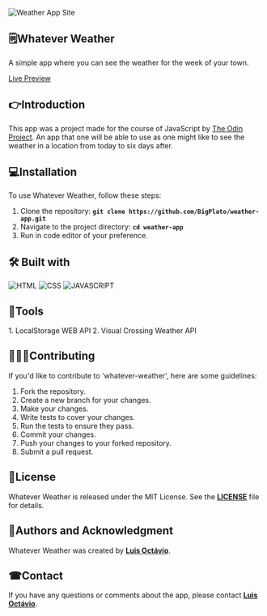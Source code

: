 <p align="center">

 ![Weather App Site](https://github.com/user-attachments/assets/f69e18ae-d0d1-4e7b-b9d7-fa3ae3c8a741)

</p>

## 🗒**Whatever Weather**

A simple app where you can see the weather for the week of your town.

[Live Preview](https://big-plato.github.io/whatever-weather/)

## 👉**Introduction**

This app was a project made for the course of JavaScript by <a href="https://www.theodinproject.com/lessons/node-path-javascript-weather-app">The Odin Project</a>. An app that one will be able to use as one might like to see the weather in a location from today to six days after.

## 💻**Installation**

To use Whatever Weather, follow these steps:

1. Clone the repository: **`git clone https://github.com/BigPlato/weather-app.git`**
2. Navigate to the project directory: **`cd weather-app`**
3. Run in code editor of your preference.

## 🛠 **Built with**
![HTML](https://img.shields.io/badge/_-HTML-E34C26.svg?style=for-the-badge)
![CSS](https://img.shields.io/badge/_-CSS-563D7C.svg?style=for-the-badge)
![JAVASCRIPT](https://img.shields.io/badge/_-JS-F1E05A.svg?style=for-the-badge)

## 🔩**Tools**
<div style="display: flex">
1. LocalStorage WEB API
2. Visual Crossing Weather API
</div>

## 🧑‍🤝‍🧑**Contributing**

If you'd like to contribute to 'whatever-weather', here are some guidelines:

1. Fork the repository.
2. Create a new branch for your changes.
3. Make your changes.
4. Write tests to cover your changes.
5. Run the tests to ensure they pass.
6. Commit your changes.
7. Push your changes to your forked repository.
8. Submit a pull request.

## 📖**License**

Whatever Weather is released under the MIT License. See the **[LICENSE](https://www.blackbox.ai/share/LICENSE)** file for details.

## 🙋**Authors and Acknowledgment**

Whatever Weather was created by **[Luis Octávio](https://github.com/Big-Plato)**.

<!--
Additional contributors include:

 - **[Contributor Name](https://github.com/contributor-name)**
- **[Another Contributor](https://github.com/another-contributor)** -->

<!--
## 🔏**Code of Conduct**

Please note that this project is released with a Contributor Code of Conduct. By participating in this project, you agree to abide by its terms. See the **[CODE_OF_CONDUCT.md](https://www.blackbox.ai/share/CODE_OF_CONDUCT.md)** file for more information. -->

## ☎**Contact**

If you have any questions or comments about the app, please contact **[Luis Octávio](luisoctavius.sc@gmail.com)**.

